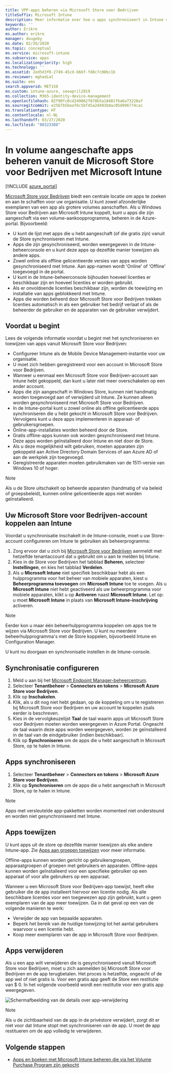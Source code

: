 ```yaml
---
title: VPP-apps beheren via Microsoft Store voor Bedrijven
titleSuffix: Microsoft Intune
description: Meer informatie over hoe u apps synchroniseert in Intune vanuit de Microsoft Store voor Bedrijven.
keywords: ''
author: Erikre
ms.author: erikre
manager: dougeby
ms.date: 02/26/2020
ms.topic: conceptual
ms.service: microsoft-intune
ms.subservice: apps
ms.localizationpriority: high
ms.technology: ''
ms.assetid: 2ed5d3f0-2749-45cd-b6bf-fd8c7c08bc1b
ms.reviewer: mghadial
ms.suite: ems
search.appverid: MET150
ms.custom: intune-azure, seoapril2019
ms.collection: M365-identity-device-management
ms.openlocfilehash: 02f90fc0cd249062f878b5a18481f6a6a73228af
ms.sourcegitcommit: e2567b5beaf6c5bf45a2d493b8ac05d996774cac
ms.translationtype: HT
ms.contentlocale: nl-NL
ms.lasthandoff: 03/27/2020
ms.locfileid: "80323388"
---
```

# <a name="how-to-manage-volume-purchased-apps-from-the-microsoft-store-for-business-with-microsoft-intune"></a>In volume aangeschafte apps beheren vanuit de Microsoft Store voor Bedrijven met Microsoft Intune

[!INCLUDE [azure_portal](../includes/azure_portal.md)]

[Microsoft Store voor Bedrijven](https://www.microsoft.com/business-store) biedt een centrale locatie om apps te zoeken en aan te schaffen voor uw organisatie. U kunt zowel afzonderlijke exemplaren van een app als grotere volumes aanschaffen. Als u Windows Store voor Bedrijven aan Microsoft Intune koppelt, kunt u apps die zijn aangeschaft via een volume-aankoopprogramma, beheren in de Azure-portal. Bijvoorbeeld:

* U kunt de lijst met apps die u hebt aangeschaft (of die gratis zijn) vanuit de Store synchroniseren met Intune.
* Apps die zijn gesynchroniseerd, worden weergegeven in de Intune-beheerconsole en u kunt deze apps op dezelfde manier toewijzen als andere apps.
* Zowel online als offline gelicentieerde versies van apps worden gesynchroniseerd met Intune. Aan app-namen wordt 'Online' of 'Offline' toegevoegd in de portal.
* U kunt in de Intune-beheerconsole bijhouden hoeveel licenties er beschikbaar zijn en hoeveel licenties er worden gebruikt.
* Als er onvoldoende licenties beschikbaar zijn, worden de toewijzing en installatie van apps geblokkeerd met Intune.
* Apps die worden beheerd door Microsoft Store voor Bedrijven trekken licenties automatisch in als een gebruiker het bedrijf verlaat of als de beheerder de gebruiker en de apparaten van de gebruiker verwijdert.

## <a name="before-you-start"></a>Voordat u begint

Lees de volgende informatie voordat u begint met het synchroniseren en toewijzen van apps vanuit Microsoft Store voor Bedrijven:

- Configureer Intune als de Mobile Device Management-instantie voor uw organisatie.
- U moet zich hebben geregistreerd voor een account in Microsoft Store voor Bedrijven.
- Wanneer u eenmaal een Microsoft Store voor Bedrijven-account aan Intune hebt gekoppeld, dan kunt u later niet meer overschakelen op een ander account.
- Apps die zijn aangeschaft in Windows Store, kunnen niet handmatig worden toegevoegd aan of verwijderd uit Intune. Ze kunnen alleen worden gesynchroniseerd met Microsoft Store voor Bedrijven.
- In de Intune-portal kunt u zowel online als offline gelicentieerde apps synchroniseren die u hebt gekocht in Microsoft Store voor Bedrijven. Vervolgens kunt u deze apps implementeren in apparaat- of gebruikersgroepen.
- Online-app-installaties worden beheerd door de Store.
- Gratis offline-apps kunnen ook worden gesynchroniseerd met Intune. Deze apps worden geïnstalleerd door Intune en niet door de Store.
- Als u deze mogelijkheid wilt gebruiken, moeten apparaten zijn gekoppeld aan Active Directory Domain Services of aan Azure AD of aan de werkplek zijn toegevoegd.
- Geregistreerde apparaten moeten gebruikmaken van de 1511-versie van Windows 10 of hoger.

> [!NOTE]
> Als u de Store uitschakelt op beheerde apparaten (handmatig of via beleid of groepsbeleid), kunnen online gelicentieerde apps niet worden geïnstalleerd.

## <a name="associate-your-microsoft-store-for-business-account-with-intune"></a>Uw Microsoft Store voor Bedrijven-account koppelen aan Intune

Voordat u synchronisatie inschakelt in de Intune-console, moet u uw Store-account configureren om Intune te gebruiken als beheerprogramma:

1. Zorg ervoor dat u zich bij [Microsoft Store voor Bedrijven](https://www.microsoft.com/business-store) aanmeldt met hetzelfde tenantaccount dat u gebruikt om u aan te melden bij Intune.
2. Kies in de Store voor Bedrijven het tabblad **Beheren**, selecteer **Instellingen**, en kies het tabblad **Verdelen**.
3. Als u **Microsoft Intune** niet specifiek beschikbaar hebt als een hulpprogramma voor het beheer van mobiele apparaten, kiest u **Beheerprogramma toevoegen** om **Microsoft Intune** toe te voegen. Als u **Microsoft Intune** niet hebt geactiveerd als uw beheerprogramma voor mobiele apparaten, klikt u op **Activeren** naast **Microsoft Intune**. Let op: u moet **Microsoft Intune** in plaats van **Microsoft Intune-inschrijving** activeren.

> [!NOTE]
> Eerder kon u maar één beheerhulpprogramma koppelen om apps toe te wijzen via Microsoft Store voor Bedrijven. U kunt nu meerdere beheerhulpprogramma's met de Store koppelen, bijvoorbeeld Intune en Configuration Manager.

U kunt nu doorgaan en synchronisatie instellen in de Intune-console.

## <a name="configure-synchronization"></a>Synchronisatie configureren

1. Meld u aan bij het [Microsoft Endpoint Manager-beheercentrum](https://go.microsoft.com/fwlink/?linkid=2109431).
2. Selecteer **Tenantbeheer** > **Connectors en tokens** > **Microsoft Azure Store voor Bedrijven**.
3. Klik op **Inschakelen**.
4. Klik, als u dit nog niet hebt gedaan, op de koppeling om u te registreren bij Microsoft Store voor Bedrijven en uw account te koppelen zoals eerder is beschreven.
5. Kies in de vervolgkeuzelijst **Taal** de taal waarin apps uit Microsoft Store voor Bedrijven moeten worden weergegeven in Azure Portal. Ongeacht de taal waarin deze apps worden weergegeven, worden ze geïnstalleerd in de taal van de eindgebruiker (indien beschikbaar).
6. Klik op **Synchroniseren** om de apps die u hebt aangeschaft in Microsoft Store, op te halen in Intune.

## <a name="synchronize-apps"></a>Apps synchroniseren

1. Selecteer **Tenantbeheer** > **Connectors en tokens** > **Microsoft Azure Store voor Bedrijven**.
2. Klik op **Synchroniseren** om de apps die u hebt aangeschaft in Microsoft Store, op te halen in Intune.

> [!NOTE]
> Apps met versleutelde app-pakketten worden momenteel niet ondersteund en worden niet gesynchroniseerd met Intune.

## <a name="assign-apps"></a>Apps toewijzen

U kunt apps uit de store op dezelfde manier toewijzen als elke andere Intune-app. Zie [Apps aan groepen toewijzen](apps-deploy.md) voor meer informatie.

Offline-apps kunnen worden gericht op gebruikersgroepen, apparaatgroepen of groepen met gebruikers en apparaten.
Offline-apps kunnen worden geïnstalleerd voor een specifieke gebruiker op een apparaat of voor alle gebruikers op een apparaat.

Wanneer u een Microsoft Store voor Bedrijven-app toewijst, heeft elke gebruiker die de app installeert hiervoor een licentie nodig. Als alle beschikbare licenties voor een toegewezen app zijn gebruikt, kunt u geen exemplaren van de app meer toewijzen. Ga in dat geval op een van de volgende manieren te werk:

* Verwijder de app van bepaalde apparaten.
* Beperk het bereik van de huidige toewijzing tot het aantal gebruikers waarvoor u een licentie hebt.
* Koop meer exemplaren van de app in Microsoft Store voor Bedrijven.

## <a name="remove-apps"></a>Apps verwijderen

Als u een app wilt verwijderen die is gesynchroniseerd vanuit Microsoft Store voor Bedrijven, moet u zich aanmelden bij Microsoft Store voor Bedrijven en de app terugbetalen. Het proces is hetzelfde, ongeacht of de app wel of niet gratis is. Voor een gratis app geeft de Store een restitutie van $ 0. In het volgende voorbeeld wordt een restitutie voor een gratis app weergegeven. 

![Schermafbeelding van de details over app-verwijdering](./media/windows-store-for-business/microsoft-store-for-business-01.png)

> [!NOTE]
> Als u de zichtbaarheid van de app in de privéstore verwijdert, zorgt dit er niet voor dat Intune stopt met synchroniseren van de app. U moet de app restitueren om de app volledig te verwijderen.

## <a name="next-steps"></a>Volgende stappen

* [Apps en boeken met Microsoft Intune beheren die via het Volume Purchase Program zijn gekocht](vpp-apps.md)

